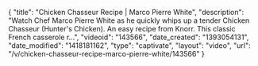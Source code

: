 {
    "title": "Chicken Chasseur Recipe | Marco Pierre White",
    "description": "Watch Chef Marco Pierre White as he quickly whips up a tender Chicken Chasseur (Hunter's Chicken). An easy recipe from Knorr. This classic French casserole r...",
    "videoid": "143566",
    "date_created": "1393054131",
    "date_modified": "1418181162",
    "type": "captivate",
    "layout": "video",
    "url": "\/v\/chicken-chasseur-recipe-marco-pierre-white\/143566"
}